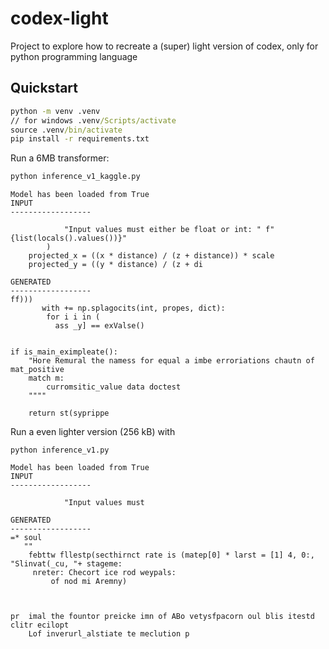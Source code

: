 # codex-light

Project to explore how to recreate a (super) light version of codex, only for python programming language

## Quickstart

```cmd
python -m venv .venv
// for windows .venv/Scripts/activate
source .venv/bin/activate
pip install -r requirements.txt
```
Run a 6MB transformer:
```cmd
python inference_v1_kaggle.py 
```

```
Model has been loaded from True
INPUT
------------------

            "Input values must either be float or int: " f"{list(locals().values())}"
        )
    projected_x = ((x * distance) / (z + distance)) * scale
    projected_y = ((y * distance) / (z + di

GENERATED
------------------
ff)))
       with += np.splagocits(int, propes, dict):
        for i i in (
          ass _y] == exValse()


if is_main_eximpleate():
    "Hore Remural the namess for equal a imbe erroriations chautn of mat_positive
    match m:
        curromsitic_value data doctest
    """"

    return st(syprippe
```
Run a even lighter version (256 kB) with
```
python inference_v1.py 
```
```
Model has been loaded from True
INPUT
------------------

            "Input values must 

GENERATED
------------------
=* soul
   ""
    febttw fllestp(secthirnct rate is (matep[0] * larst = [1] 4, 0:, "Slinvat(_cu, "+ stageme:
     nreter: Checort ice rod weypals:
         of nod mi Aremny)



pr  imal the fountor preicke imn of ABo vetysfpacorn oul blis itestd clitr ecilopt
    Lof inverurl_alstiate te meclution p
```